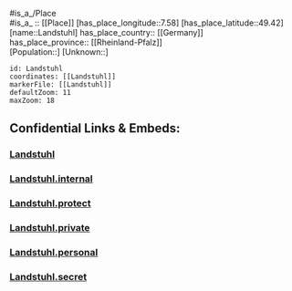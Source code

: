 ﻿---
location: [49.42,7.58] 
mapzoom: [7,12] 
mapmarker: city 
type: City
tags:
- geo/City


SpocWebEntityId: 31811
isDeleted: false
confidential: public

---
#is_a_/Place  
#is_a_ :: [[Place]] 
[has_place_longitude::7.58] 
[has_place_latitude::49.42] 
[name::Landstuhl] 
has_place_country:: [[Germany]]  
has_place_province:: [[Rheinland-Pfalz]]  
[Population::] 
[Unknown::] 


```leaflet
id: Landstuhl
coordinates: [[Landstuhl]] 
markerFile: [[Landstuhl]] 
defaultZoom: 11 
maxZoom: 18
```


## Confidential Links & Embeds: 

### [Landstuhl](/_public/Earth/Continent/Europe/Europe~Central/Germany/Germany~West/Rheinland-Pfalz/counties~RP/Kaiserslautern/cities~Kaiserslautern/Ramstein-Miesenbach/City/Landstuhl.md) 

### [Landstuhl.internal](/_internal/Earth/Continent/Europe/Europe~Central/Germany/Germany~West/Rheinland-Pfalz/counties~RP/Kaiserslautern/cities~Kaiserslautern/Ramstein-Miesenbach/City/Landstuhl.internal.md) 

### [Landstuhl.protect](/_protect/Earth/Continent/Europe/Europe~Central/Germany/Germany~West/Rheinland-Pfalz/counties~RP/Kaiserslautern/cities~Kaiserslautern/Ramstein-Miesenbach/City/Landstuhl.protect.md) 

### [Landstuhl.private](/_private/Earth/Continent/Europe/Europe~Central/Germany/Germany~West/Rheinland-Pfalz/counties~RP/Kaiserslautern/cities~Kaiserslautern/Ramstein-Miesenbach/City/Landstuhl.private.md) 

### [Landstuhl.personal](/_personal/Earth/Continent/Europe/Europe~Central/Germany/Germany~West/Rheinland-Pfalz/counties~RP/Kaiserslautern/cities~Kaiserslautern/Ramstein-Miesenbach/City/Landstuhl.personal.md) 

### [Landstuhl.secret](/_secret/Earth/Continent/Europe/Europe~Central/Germany/Germany~West/Rheinland-Pfalz/counties~RP/Kaiserslautern/cities~Kaiserslautern/Ramstein-Miesenbach/City/Landstuhl.secret.md) 

